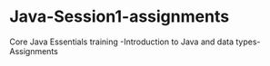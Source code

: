 # Java-Session1-assignments
Core Java Essentials training -Introduction to Java and data types- Assignments
